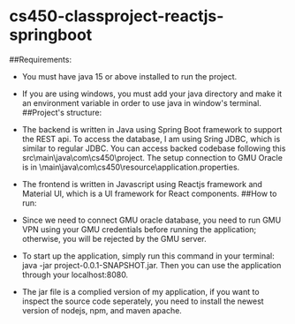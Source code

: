 # cs450-classproject-reactjs-springboot

##Requirements:

- You must have java 15 or above installed to run the project.
- If you are using windows, you must add your java directory and make it an environment variable in order to use java in window's terminal.
##Project's structure:
- The backend is written in Java using Spring Boot framework to support the REST api. To access the database, I am using Sring JDBC, which is similar to regular JDBC. You can access backed codebase following this src\main\java\com\cs450\project\. The setup connection to GMU Oracle is in \main\java\com\cs450\resource\application.properties.
- The frontend is written in Javascript using Reactjs framework and Material UI, which is a UI framework for React components.
##How to run:

- Since we need to connect GMU oracle database, you need to run GMU VPN using your GMU credentials before running the application; otherwise, you will be rejected by the GMU server.
- To start up the application, simply run this command in your terminal: java -jar project-0.0.1-SNAPSHOT.jar. Then you can use the application through your localhost:8080.
- The jar file is a complied version of my application, if you want to inspect the source code seperately, you need to install the newest version of nodejs, npm, and maven apache.
